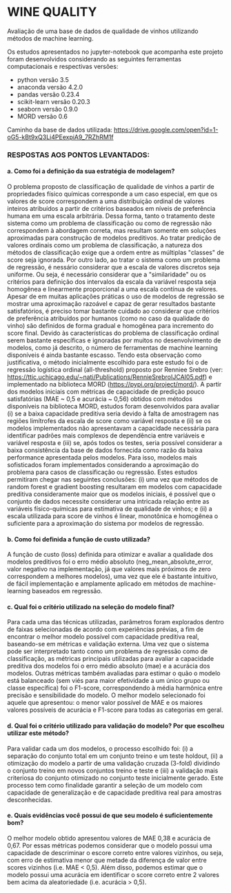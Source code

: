 # WINE QUALITY
Avaliação de uma base de dados de qualidade de vinhos utilizando métodos de machine learning.

Os estudos apresentados no jupyter-notebook que acompanha este projeto foram desenvolvidos considerando as seguintes ferramentas computacionais e respectivas versões:

- python versão 3.5
- anaconda versão 4.2.0
- pandas versão 0.23.4
- scikit-learn versão 0.20.3
- seaborn versão 0.9.0
- MORD versão 0.6

Caminho da base de dados utilizada: https://drive.google.com/open?id=1-oG5-kBt9xQ3Li4PEexpiA9_7RZhRM1f

### RESPOSTAS AOS PONTOS LEVANTADOS:

#### a. Como foi a definição da sua estratégia de modelagem?

O problema proposto de classificação de qualidade de vinhos a partir de propriedades físico químicas corresponde a um caso especial, em que os valores de score correspondem a uma distribuição ordinal de valores inteiros atribuídos a partir de critérios baseados em níveis de preferência humana em uma escala arbitrária. Dessa forma, tanto o tratamento deste sistema como um problema de classificação ou como de regressão não correspondem à abordagem correta, mas resultam somente em soluções aproximadas para construção de modelos preditivos. Ao tratar predição de valores ordinais como um problema de classificação, a natureza dos métodos de classificação exige que a ordem entre as múltiplas "classes" de score seja ignorada. Por outro lado, ao tratar o sistema como um problema de regressão, é nessário considerar que a escala de valores discretos seja uniforme. Ou seja, é necessário considerar que a "similaridade" ou os critérios para definição dos intervalos da escala da variável resposta seja homogênea e linearmente proporcional a uma escala contínua de valores. Apesar de em muitas aplicações práticas o uso de modelos de regressão se mostrar uma aproximação razoável e capaz de gerar resultados bastante satisfatórios, é preciso tomar bastante cuidado ao considerar que critérios de preferência atribuídos por humanos (como no caso da qualidade do vinho) são definidos de forma gradual e homogênea para incremento do score final.
Devido às características do problema de classificação ordinal serem bastante específicas e ignoradas por muitos no desenvolvimento de modelos, como já descrito, o número de ferramentas de machine learning disponíveis é ainda bastante escasso. Tendo esta observação como justificativa, o método inicialmente escolhido para este estudo foi o de regressão logística ordinal (all-threshold) proposto por Renniee Srebro (ver: https://ttic.uchicago.edu/~nati/Publications/RennieSrebroIJCAI05.pdf) e implementado na biblioteca MORD (https://pypi.org/project/mord/).
A partir dos modelos iniciais com métricas de capacidade de predição pouco satisfatórias (MAE ~ 0,5 e acurácia ~ 0,56) obtidos com métodos   disponíveis na biblioteca MORD, estudos foram desenvolvidos para avaliar (i) se a baixa capacidade preditiva seria devido à falta de amostragem nas regiões limítrofes da escala de score como variável resposta e (ii) se os modelos implementados não apresentavam a capacidade necessária para identificar padrões mais complexos de dependência entre variáveis e variável resposta e (iii) se, após todos os testes, seria possível considerar a baixa consistência da base de dados fornecida como razão da baixa performance apresentada pelos modelos.
Para isso, modelos mais sofisticados foram implementados considerando a aproximação do problema para casos de classificação ou regressão.
Estes estudos permitiram chegar nas seguintes conclusões: (i) uma vez que métodos de random forest e gradient boosting resultaram em modelos com capacidade preditiva consideramente maior que os modelos iniciais, é possível que o conjunto de dados necessite considerar uma intricada relação entre as variáveis físico-químicas para estimativa de qualidade de vinhos; e (ii) a escala utilizada para score de vinhos é linear, monotônica e homogênea o suficiente para a aproximação do sistema por modelos de regressão.

#### b. Como foi definida a função de custo utilizada?

A função de custo (loss) definida para otimizar e avaliar a qualidade dos modelos preditivos foi o erro médio absoluto (neg_mean_absolute_error, valor negativo na implementação, já que valores mais próximos de zero correspondem a melhores modelos), uma vez que ele é bastante intuitivo, de fácil implementação e amplamente aplicado em métodos de machine-learning baseados em regressão.

#### c. Qual foi o critério utilizado na seleção do modelo final?

Para cada uma das técnicas utilizadas, parâmetros foram explorados dentro de faixas selecionadas de acordo com experiências prévias, a fim de encontrar o melhor modelo possível com capacidade preditiva real, baseando-se em métricas e validação externa. Uma vez que o sistema pode ser interpretado tanto como um problema de regressão como de classificação, as métricas principais utilizadas para avaliar a capacidade preditiva dos modelos foi o erro médio absoluto (mae) e a acurácia dos modelos. Outras métricas também avaliadas para estimar o quão o modelo está balanceado (sem viés para maior efetividade a um único grupo ou classe específica) foi o F1-score, correspondendo à média harmônica entre precisão e sensibilidade do modelo. O melhor modelo selecionado foi aquele que apresentou: o menor valor possível de MAE e os maiores valores possíveis de acurácia e F1-score para todas as categorias em geral.

#### d. Qual foi o critério utilizado para validação do modelo? Por que escolheu utilizar este método?

Para validar cada um dos modelos, o processo escolhido foi: (i) a separação do conjunto total em um conjunto treino e um teste holdout, (ii) a otimização do modelo a partir de uma validação cruzada (3-fold) dividindo o conjunto treino em novos conjuntos treino e teste e (iii) a validação mais criteriosa do conjunto otimizado no conjunto teste inicialmente gerado. Este processo tem como finalidade garantir a seleção de um modelo com capacidade de generalização e de capacidade preditiva real para amostras desconhecidas. 

#### e. Quais evidências você possui de que seu modelo é suficientemente bom?

O melhor modelo obtido apresentou valores de MAE 0,38 e acurácia de 0,67. Por essas métricas podemos considerar que o modelo possui uma capacidade de descriminar o escore correto entre valores vizinhos, ou seja, com erro de estimativa menor que metade da diferença de valor entre scores vizinhos (i.e. MAE < 0,5). Além disso, podemos estimar que o modelo possui uma acurácia em identificar o score correto entre 2 valores bem acima da aleatoriedade (i.e. acurácia > 0,5).
